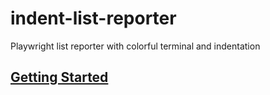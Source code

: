 # indent-list-reporter

Playwright list reporter with colorful terminal and indentation

## [Getting Started](docs/GettingStarted.md)

